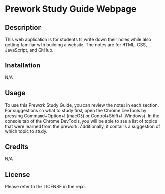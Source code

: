 # Prework Study Guide Webpage

## Description

This web application is for students to write down their notes while also getting familiar with building a website. The notes are for HTML, CSS, JavaScript, and GitHub.

## Installation

N/A

## Usage

To use this Prework Study Guide, you can review the notes in each section. For suggestions on what to study first, open the Chrome DevTools by pressing Command+Option+I (macOS) or Control+Shift+I (Windows). In the console tab of the Chrome DevTools, you will be able to see a list of topics that were learned from the prework. Additionally, it contains a suggestion of which topic to study.

## Credits

N/A

## License

Please refer to the LICENSE in the repo.
